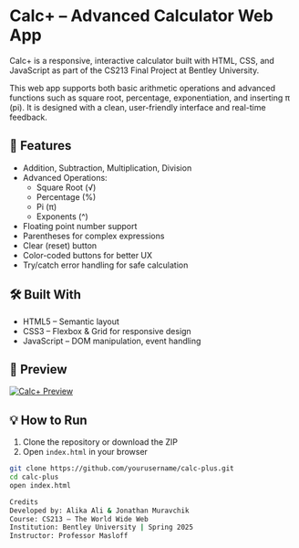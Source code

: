 # Calc+ – Advanced Calculator Web App

Calc+ is a responsive, interactive calculator built with HTML, CSS, and JavaScript as part of the CS213 Final Project at Bentley University.

This web app supports both basic arithmetic operations and advanced functions such as square root, percentage, exponentiation, and inserting π (pi). It is designed with a clean, user-friendly interface and real-time feedback.

## 🚀 Features

- Addition, Subtraction, Multiplication, Division
- Advanced Operations: 
  - Square Root (√)
  - Percentage (%)
  - Pi (π)
  - Exponents (^)
- Floating point number support
- Parentheses for complex expressions
- Clear (reset) button
- Color-coded buttons for better UX
- Try/catch error handling for safe calculation

## 🛠️ Built With

- HTML5 – Semantic layout
- CSS3 – Flexbox & Grid for responsive design
- JavaScript – DOM manipulation, event handling

## 📸 Preview

[![Calc+ Preview](./preview.png)](https://github.com/user-attachments/assets/48538ac9-d483-4d01-9d58-ab62aa74bd80)

## 💡 How to Run

1. Clone the repository or download the ZIP
2. Open `index.html` in your browser

```bash
git clone https://github.com/yourusername/calc-plus.git
cd calc-plus
open index.html

Credits
Developed by: Alika Ali & Jonathan Muravchik
Course: CS213 – The World Wide Web
Institution: Bentley University | Spring 2025
Instructor: Professor Masloff
